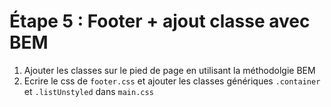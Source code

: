 # Étape 5 : Footer + ajout classe avec BEM

1. Ajouter les classes sur le pied de page en utilisant la méthodolgie BEM
2. Ecrire le css de `footer.css` et ajouter les classes génériques `.container` et `.listUnstyled` dans `main.css`